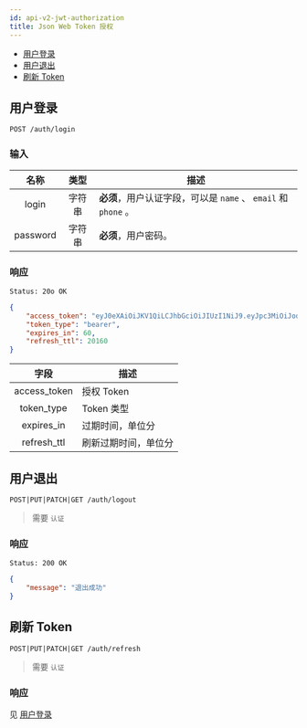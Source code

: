 ```yaml
---
id: api-v2-jwt-authorization
title: Json Web Token 授权
---
```


- [用户登录](#login)
- [用户退出](#logout)
- [刷新 Token](#refresh)

<a name="login"></a>
## 用户登录 

```
POST /auth/login
```

### 输入

| 名称 | 类型 | 描述 |
|:----:|:----:|----|
| login | 字符串 | **必须**，用户认证字段，可以是 `name` 、 `email` 和 `phone` 。 |
| password | 字符串 | **必须**，用户密码。 |

### 响应

```
Status: 20o OK
```
```json
{
    "access_token": "eyJ0eXAiOiJKV1QiLCJhbGciOiJIUzI1NiJ9.eyJpc3MiOiJodHRwOi8vcGx1cy5pby9hcGkvdjIvYXV0aC9sb2dpbiIsImlhdCI6MTUxNTU3NDE0MSwiZXhwIjoxNTE1NTc3NzQxLCJuYmYiOjE1MTU1NzQxNDEsImp0aSI6Imx1MWtFcDd1UjZpWnoxV3giLCJzdWIiOjEsInBydiI6IjQ4ZTQ1MzgzMWNlYmE1ZTU3YTQ3NWU2ODY0OWNmZGVlNmU5N2Q4ZDIifQ.0_u1dgb-rSr2o7nIx4Q1n1NNcr1LMAtgTbKsFFdUvmg",
    "token_type": "bearer",
    "expires_in": 60,
    "refresh_ttl": 20160
}
```

| 字段 | 描述 |
|:----:|----|
| access_token | 授权 Token |
| token_type | Token 类型 |
| expires_in | 过期时间，单位分 |
| refresh_ttl | 刷新过期时间，单位分 |

<a name="logout"></a>
## 用户退出 

```
POST|PUT|PATCH|GET /auth/logout
```

> 需要 `认证`

### 响应

```
Status: 200 OK
```
```json
{
    "message": "退出成功"
}
```

<a name="refresh"></a>
## 刷新 Token 

```
POST|PUT|PATCH|GET /auth/refresh
```

> 需要 `认证`

### 响应

见 [用户登录](#login)
